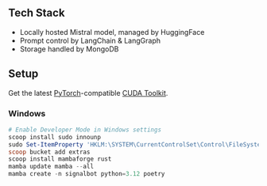 ## Tech Stack

- Locally hosted Mistral model, managed by HuggingFace
- Prompt control by LangChain & LangGraph
- Storage handled by MongoDB

## Setup

Get the latest [PyTorch](https://pytorch.org/get-started/locally/)-compatible [CUDA Toolkit](https://developer.nvidia.com/cuda-toolkit-archive).

### Windows

```ps1
# Enable Developer Mode in Windows settings
scoop install sudo innounp
sudo Set-ItemProperty 'HKLM:\SYSTEM\CurrentControlSet\Control\FileSystem' -Name 'LongPathsEnabled' -Value 1
scoop bucket add extras
scoop install mambaforge rust
mamba update mamba --all
mamba create -n signalbot python=3.12 poetry
```
